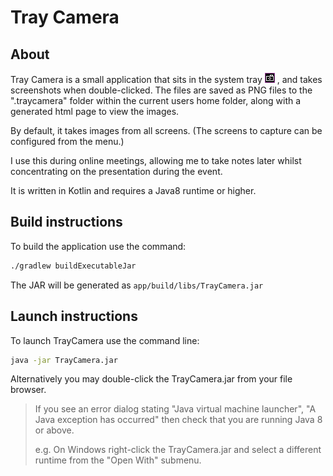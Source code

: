 # Tray Camera

## About

Tray Camera is a small application that sits in the system tray
![icon](app/src/main/resources/camera_off.png)
, and takes screenshots when double-clicked.
The files are saved as PNG files to the ".traycamera" folder within the current users home folder,
along with a generated html page to view the images. 

By default, it takes images from all screens. (The screens to capture can be configured from the menu.)

I use this during online meetings, allowing me to take notes later whilst concentrating on the presentation
during the event.

It is written in Kotlin and requires a Java8 runtime or higher.

## Build instructions

To build the application use the command:

```bash
./gradlew buildExecutableJar
```

The JAR will be generated as `app/build/libs/TrayCamera.jar`

## Launch instructions

To launch TrayCamera use the command line:

```bash
java -jar TrayCamera.jar
```

Alternatively you may double-click the TrayCamera.jar from your file browser.

> If you see an error dialog stating "Java virtual machine launcher", "A Java exception has occurred"
> then check that you are running Java 8 or above.
> 
> e.g. On Windows right-click the TrayCamera.jar and select a different runtime from the "Open With" submenu.